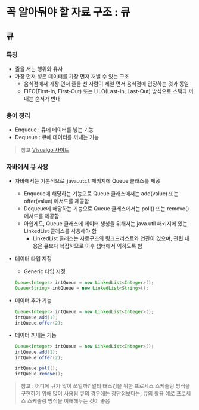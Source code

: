 # 꼭 알아둬야 할 자료 구조 : 큐

## 큐

### 특징

- 줄을 서는 행위와 유사
- 가장 먼저 넣은 데이터를 가장 먼저 꺼낼 수 있는 구조
  - 음식점에서 가장 먼저 줄을 선 사람이 제일 먼저 음식점에 입장하는 것과 동일
  - FIFO(First-In, First-Out) 또는 LILO(Last-In, Last-Out) 방식으로 스택과 꺼내는 순서가 반대

### 용어 정리

- Enqueue : 큐에 데이터를 넣는 기능
- Dequeue : 큐에 데이터를 꺼내는 기능
> 참고
[Visualgo 사이트](https://visualgo.net/en/list)

### 자바에서 큐 사용

- 자바에서는 기본적으로 `java.util` 패키지에 Queue 클래스를 제공
  - Enqueue에 해당하는 기능으로 Queue 클래스에서는 add(value) 또는 offer(value) 메서드를 제공함
  - Dequeue에 해당하는 기능으로 Queue 클래스에서는 poll() 또는 remove() 메서드를 제공함
  - 아쉽게도, Queue 클래스에 데이터 생성을 위해서는 java.util 패키지에 있는 LinkedList 클래스를 사용해야 함
    - LinkedList 클래스는 자료구조의 링크드리스트와 연관이 있으며, 관련 내용은 큐보다 복잡하므로 이후 챕터에서 익히도록 함

- 데이터 타입 지정
  - Generic 타입 지정
  ```java
  Queue<Integer> intQueue = new LinkedList<Integer>();
  Queue<String> intQueue = new LinkedList<String>();
  ```

- 데이터 추가 기능
  ```java
  Queue<Integer> intQueue = new LinkedList<Integer>();
  intQueue.add(1);
  intQueue.offer(2);
  ```

- 데이터 꺼내는 기능
  ```Java
  Queue<Integer> intQueue = new LinkedList<Integer>();
  intQueue.add(1);
  intQueue.offer(2);

  intQueue.poll();
  intQueue.remove();
  ```

> 참고 : 어디에 큐가 많이 쓰일까?
멀티 태스킹을 위한 프로세스 스케줄링 방식을 구현하기 위해 많이 사용됨
큐의 경우애는 장단점보다는, 큐의 활용 예로 프로세스 스케줄링 방식을 이해해두는 것이 좋음
